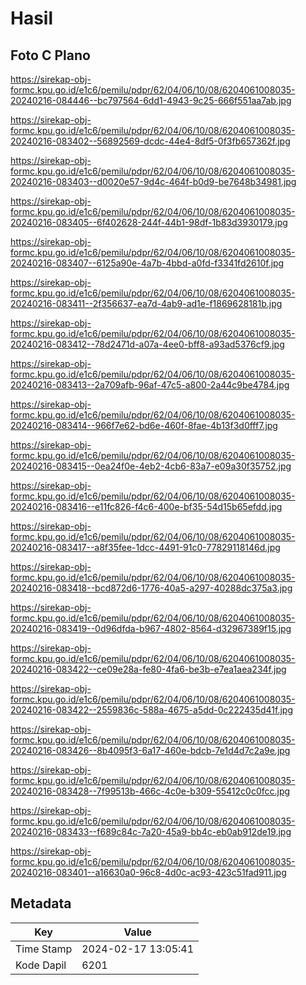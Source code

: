 # Hasil

## Foto C Plano

https://sirekap-obj-formc.kpu.go.id/e1c6/pemilu/pdpr/62/04/06/10/08/6204061008035-20240216-084446--bc797564-6dd1-4943-9c25-666f551aa7ab.jpg

https://sirekap-obj-formc.kpu.go.id/e1c6/pemilu/pdpr/62/04/06/10/08/6204061008035-20240216-083402--56892569-dcdc-44e4-8df5-0f3fb657362f.jpg

https://sirekap-obj-formc.kpu.go.id/e1c6/pemilu/pdpr/62/04/06/10/08/6204061008035-20240216-083403--d0020e57-9d4c-464f-b0d9-be7648b34981.jpg

https://sirekap-obj-formc.kpu.go.id/e1c6/pemilu/pdpr/62/04/06/10/08/6204061008035-20240216-083405--6f402628-244f-44b1-98df-1b83d3930179.jpg

https://sirekap-obj-formc.kpu.go.id/e1c6/pemilu/pdpr/62/04/06/10/08/6204061008035-20240216-083407--6125a90e-4a7b-4bbd-a0fd-f3341fd2610f.jpg

https://sirekap-obj-formc.kpu.go.id/e1c6/pemilu/pdpr/62/04/06/10/08/6204061008035-20240216-083411--2f356637-ea7d-4ab9-ad1e-f1869628181b.jpg

https://sirekap-obj-formc.kpu.go.id/e1c6/pemilu/pdpr/62/04/06/10/08/6204061008035-20240216-083412--78d2471d-a07a-4ee0-bff8-a93ad5376cf9.jpg

https://sirekap-obj-formc.kpu.go.id/e1c6/pemilu/pdpr/62/04/06/10/08/6204061008035-20240216-083413--2a709afb-96af-47c5-a800-2a44c9be4784.jpg

https://sirekap-obj-formc.kpu.go.id/e1c6/pemilu/pdpr/62/04/06/10/08/6204061008035-20240216-083414--966f7e62-bd6e-460f-8fae-4b13f3d0fff7.jpg

https://sirekap-obj-formc.kpu.go.id/e1c6/pemilu/pdpr/62/04/06/10/08/6204061008035-20240216-083415--0ea24f0e-4eb2-4cb6-83a7-e09a30f35752.jpg

https://sirekap-obj-formc.kpu.go.id/e1c6/pemilu/pdpr/62/04/06/10/08/6204061008035-20240216-083416--e11fc826-f4c6-400e-bf35-54d15b65efdd.jpg

https://sirekap-obj-formc.kpu.go.id/e1c6/pemilu/pdpr/62/04/06/10/08/6204061008035-20240216-083417--a8f35fee-1dcc-4491-91c0-77829118146d.jpg

https://sirekap-obj-formc.kpu.go.id/e1c6/pemilu/pdpr/62/04/06/10/08/6204061008035-20240216-083418--bcd872d6-1776-40a5-a297-40288dc375a3.jpg

https://sirekap-obj-formc.kpu.go.id/e1c6/pemilu/pdpr/62/04/06/10/08/6204061008035-20240216-083419--0d96dfda-b967-4802-8564-d32967389f15.jpg

https://sirekap-obj-formc.kpu.go.id/e1c6/pemilu/pdpr/62/04/06/10/08/6204061008035-20240216-083422--ce09e28a-fe80-4fa6-be3b-e7ea1aea234f.jpg

https://sirekap-obj-formc.kpu.go.id/e1c6/pemilu/pdpr/62/04/06/10/08/6204061008035-20240216-083422--2559836c-588a-4675-a5dd-0c222435d41f.jpg

https://sirekap-obj-formc.kpu.go.id/e1c6/pemilu/pdpr/62/04/06/10/08/6204061008035-20240216-083426--8b4095f3-6a17-460e-bdcb-7e1d4d7c2a9e.jpg

https://sirekap-obj-formc.kpu.go.id/e1c6/pemilu/pdpr/62/04/06/10/08/6204061008035-20240216-083428--7f99513b-466c-4c0e-b309-55412c0c0fcc.jpg

https://sirekap-obj-formc.kpu.go.id/e1c6/pemilu/pdpr/62/04/06/10/08/6204061008035-20240216-083433--f689c84c-7a20-45a9-bb4c-eb0ab912de19.jpg

https://sirekap-obj-formc.kpu.go.id/e1c6/pemilu/pdpr/62/04/06/10/08/6204061008035-20240216-083401--a16630a0-96c8-4d0c-ac93-423c51fad911.jpg


## Metadata

| Key        | Value               |
| ---------- | ------------------- |
| Time Stamp | 2024-02-17 13:05:41 |
| Kode Dapil | 6201                |



